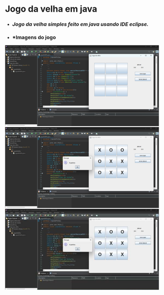 # Jogo da velha em java

* ### *Jogo da velha simples feito em java usando IDE eclipse.*

* ### *Imagens do jogo

![Imagem-1](https://github.com/tchio1991/Jogodavelha.java/blob/main/Imagens%20do%20jogo/image001.png)
![Imagem-2](https://github.com/tchio1991/Jogodavelha.java/blob/main/Imagens%20do%20jogo/image002.png)
![Imagem-3](https://github.com/tchio1991/Jogodavelha.java/blob/main/Imagens%20do%20jogo/image003.jpg)